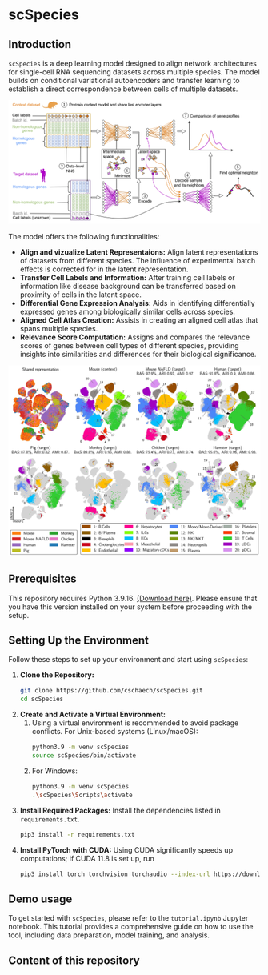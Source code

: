 # scSpecies

## Introduction
`scSpecies` is a deep learning model designed to align network architectures for single-cell RNA sequencing datasets across multiple species. 
The model builds on conditional variational autoencoders and transfer learning to
establish a direct correspondence between cells of multiple datasets. 

![Architecture](/figures/scSpecies_model_architecture.jpeg)

The model offers the following functionalities:

- **Align and vizualize Latent Representaions:** Align latent representations of datasets from different species. The influence of experimental batch effects is corrected for in the latent representation.
- **Transfer Cell Labels and Information:** After training cell labels or information like disease background can be transferred based on proximity of cells in the latent space.
- **Differential Gene Expression Analysis:** Aids in identifying differentially expressed genes among biologically similar cells across species.
- **Aligned Cell Atlas Creation:** Assists in creating an aligned cell atlas that spans multiple species.
- **Relevance Score Computation:** Assigns and compares the relevance scores of genes between cell types of different species, providing insights into similarities and differences for their biological significance.

![Atlas](/figures/multiple_species.jpeg)

## Prerequisites

This repository requires Python 3.9.16. [(Download here)](https://www.python.org/downloads/). Please ensure that you have this version installed on your system before proceeding with the setup.

## Setting Up the Environment

Follow these steps to set up your environment and start using `scSpecies`:

1. **Clone the Repository:**
   ```bash
   git clone https://github.com/cschaech/scSpecies.git
   cd scSpecies

2. **Create and Activate a Virtual Environment:**
   1. Using a virtual environment is recommended to avoid package conflicts.
      For Unix-based systems (Linux/macOS):
       ```bash
      python3.9 -m venv scSpecies
      source scSpecies/bin/activate

   2. For Windows:
      ```bash
      python3.9 -m venv scSpecies
      .\scSpecies\Scripts\activate

3. **Install Required Packages:**
   Install the dependencies listed in `requirements.txt`.
   ```bash
   pip3 install -r requirements.txt

4. **Install PyTorch with CUDA:**
   Using CUDA significantly speeds up computations; if CUDA 11.8 is set up, run
   ```bash
   pip3 install torch torchvision torchaudio --index-url https://download.pytorch.org/whl/cu118

## Demo usage

To get started with `scSpecies`, please refer to the `tutorial.ipynb` Jupyter notebook. This tutorial provides a comprehensive guide on how to use the tool, including data preparation, model training, and analysis.  

## Content of this repository

